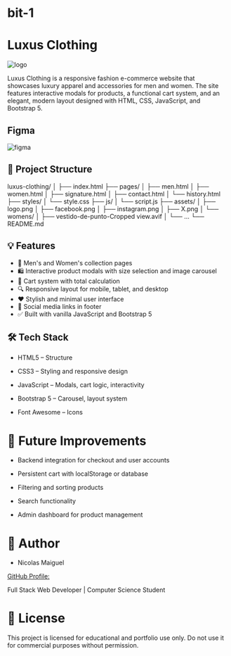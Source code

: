# bit-1
# Luxus Clothing

![logo](https://github.com/user-attachments/assets/69634753-a677-4bc2-80de-ad93fed93007)

Luxus Clothing is a responsive fashion e-commerce website that showcases luxury apparel and accessories for men and women. The site features interactive modals for products, a functional cart system, and an elegant, modern layout designed with HTML, CSS, JavaScript, and Bootstrap 5.

## Figma

![figma](https://github.com/user-attachments/assets/75ed225a-37bd-4db2-aaa1-c6cb933c3b91)

## 📁 Project Structure
luxus-clothing/
│
├── index.html
├── pages/
│ ├── men.html
│ ├── women.html
│ ├── signature.html
│ ├── contact.html
│ └── history.html
├── styles/
│ └── style.css
├── js/
│ └── script.js
├── assets/
│ ├── logo.png
│ ├── facebook.png
│ ├── instagram.png
│ ├── X.png
│ └── womens/
│ ├── vestido-de-punto-Cropped view.avif
│ └── ...
└── README.md

## 💡 Features

- 🧥 Men's and Women's collection pages
- 🛍️ Interactive product modals with size selection and image carousel
- 🛒 Cart system with total calculation
- 🔍 Responsive layout for mobile, tablet, and desktop
- ❤️ Stylish and minimal user interface
- 📸 Social media links in footer
- ✅ Built with vanilla JavaScript and Bootstrap 5

## 🛠️ Tech Stack

- HTML5 – Structure

- CSS3 – Styling and responsive design


- JavaScript – Modals, cart logic, interactivity

- Bootstrap 5 – Carousel, layout system

- Font Awesome – Icons

# 🎯 Future Improvements

- Backend integration for checkout and user accounts

- Persistent cart with localStorage or database

- Filtering and sorting products

- Search functionality

- Admin dashboard for product management

# 👤 Author

- Nicolas Maiguel

[GitHub Profile:](https://github.com/nmaiguel31)

Full Stack Web Developer | Computer Science Student

# 📄 License
This project is licensed for educational and portfolio use only. Do not use it for commercial purposes without permission.
